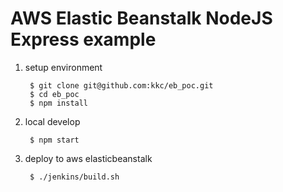 # AWS Elastic Beanstalk NodeJS Express example

1. setup environment
    
	    $ git clone git@github.com:kkc/eb_poc.git
	    $ cd eb_poc
	    $ npm install

1. local develop

		$ npm start

1. deploy to aws elasticbeanstalk
    
	    $ ./jenkins/build.sh
